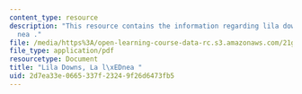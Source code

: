 ```yaml
---
content_type: resource
description: "This resource contains the information regarding lila downs, la l\xED\
  nea ."
file: /media/https%3A/open-learning-course-data-rc.s3.amazonaws.com/21g-702-spanish-ii-spring-2004/2d7ea33e0665337f23249f26d6473fb5_MIT21G_702S04_31lalinea.pdf
file_type: application/pdf
resourcetype: Document
title: "Lila Downs, La l\xEDnea "
uid: 2d7ea33e-0665-337f-2324-9f26d6473fb5
---
```

